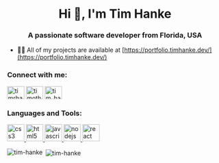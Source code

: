 <h1 align="center">Hi 👋, I'm Tim Hanke</h1>
<h3 align="center">A passionate software developer from Florida, USA</h3>

- 👨‍💻 All of my projects are available at [https://portfolio.timhanke.dev/](https://portfolio.timhanke.dev/)

<p align="left">
<h3 align="left">Connect with me:</h3>
<a href="https://twitter.com/timrhanke" target="blank"><img align="center" src="https://cdn.jsdelivr.net/npm/simple-icons@3.0.1/icons/twitter.svg" alt="timrhanke" height="30" width="40" /></a>
<a href="https://linkedin.com/in/timothy-hanke" target="blank"><img align="center" src="https://cdn.jsdelivr.net/npm/simple-icons@3.0.1/icons/linkedin.svg" alt="timothy-hanke" height="30" width="40" /></a>
<a href="https://www.hackerrank.com/tim_hanke" target="blank"><img align="center" src="https://cdn.jsdelivr.net/npm/simple-icons@3.0.1/icons/hackerrank.svg" alt="tim_hanke" height="30" width="40" /></a>
</p>

<h3 align="left">Languages and Tools:</h3>
<p align="left"> <a href="https://www.w3schools.com/css/" target="_blank"> <img src="https://cdn.jsdelivr.net/npm/simple-icons@3.13.0/icons/html5.svg" alt="css3" width="40" height="40"/> </a> <a href="https://www.w3.org/html/" target="_blank"> <img src="https://cdn.jsdelivr.net/npm/simple-icons@3.13.0/icons/css3.svg" alt="html5" width="40" height="40"/> </a> <a href="https://developer.mozilla.org/en-US/docs/Web/JavaScript" target="_blank"> <img src="https://cdn.jsdelivr.net/npm/simple-icons@3.13.0/icons/javascript.svg" alt="javascript" width="40" height="40"/> </a> <a href="https://nodejs.org" target="_blank"> <img src="https://cdn.jsdelivr.net/npm/simple-icons@3.13.0/icons/node-dot-js.svg" alt="nodejs" width="40" height="40"/> </a> <a href="https://reactjs.org/" target="_blank"> <img src="https://cdn.jsdelivr.net/npm/simple-icons@3.13.0/icons/react.svg" alt="react" width="40" height="40"/> </a> </p>

<p><img align="left" src="https://github-readme-stats.vercel.app/api/top-langs/?username=tim-hanke&layout=compact" alt="tim-hanke" /></p>

<p>&nbsp;<img align="center" src="https://github-readme-stats.vercel.app/api?username=tim-hanke&show_icons=true" alt="tim-hanke" /></p>

